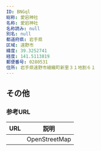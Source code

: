 ```yaml
---
ID: BNGql
総称: 愛宕神社
名称: 愛宕神社
名称読み: null
別名: null
都道府県: 岩手県
区域: 遠野市
緯度: 39.3252741
経度: 141.5113819
郵便番号: 0280531
住所: 岩手県遠野市綾織町新里３１地割６１
---
```


## その他

### 参考URL

| URL | 説明          |
| --- | ------------- |
|     | OpenStreetMap |
